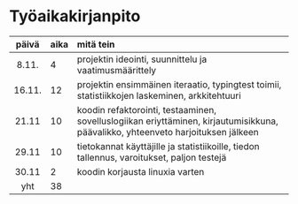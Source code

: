 # Työaikakirjanpito

| päivä | aika | mitä tein  |
| :----:|:-----| :-----|
| 8.11. | 4    | projektin ideointi, suunnittelu ja vaatimusmäärittely |
| 16.11. | 12    | projektin ensimmäinen iteraatio, typingtest toimii, statistiikkojen laskeminen, arkkitehtuuri  |
| 21.11 | 10 | koodin refaktorointi, testaaminen, sovelluslogiikan eriyttäminen, kirjautumisikkuna, päävalikko, yhteenveto harjoituksen jälkeen |
| 29.11 | 10 | tietokannat käyttäjille ja statistiikoille, tiedon tallennus, varoitukset, paljon testejä |
| 30.11 | 2 | koodin korjausta linuxia varten |
| yht | 38 | |
